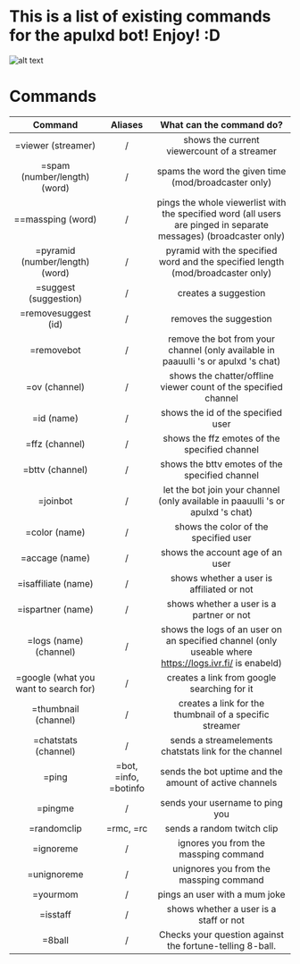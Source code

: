 
# This is a list of existing commands for the apulxd bot! Enjoy! :D 
![alt text](https://cdn.frankerfacez.com/emoticon/448243/4)



# Commands
| Command | Aliases | What can the command do?                                                                                             | 
|:-------:|:-------:|:--------------------------------------------------------------------------------------------------------------------:|
| =viewer (streamer) | / | shows the current viewercount of a streamer |
| =spam (number/length) (word) | / | spams the word the given time (mod/broadcaster only) |
| ==massping (word) | / | pings the whole viewerlist with the specified word (all users are pinged in separate messages) (broadcaster only) |
| =pyramid (number/length) (word)| / | pyramid with the specified word and the specified length (mod/broadcaster only) |
| =suggest (suggestion) | / | creates a suggestion |
| =removesuggest (id) | / | removes the suggestion |
| =removebot | / | remove the bot from your channel (only available in paauulli 's or apulxd 's chat) |
| =ov (channel) | / | shows the chatter/offline viewer count of the specified channel |
| =id (name) | / | shows the id  of the specified user |
| =ffz (channel) | / | shows the ffz emotes of the specified channel |
| =bttv (channel) | / | shows the bttv emotes of the specified channel |
| =joinbot| / | let the bot join your channel (only available in paauulli 's or apulxd 's chat) |
| =color (name) | / | shows the color of the specified user |
| =accage (name) | / | shows the account age of an user |
| =isaffiliate (name) | / | shows whether a user is affiliated or not |
| =ispartner (name) | / | shows whether a user is a partner or not |
| =logs (name) (channel) | / | shows the logs of an user on an specified channel (only useable where https://logs.ivr.fi/ is enabeld) |
| =google (what you want to search for) | / | creates a link from google searching for it |
| =thumbnail (channel) | / | creates a link for the thumbnail of a specific streamer |    
| =chatstats (channel) | / | sends a streamelements chatstats link for the channel |
| =ping | =bot, =info, =botinfo | sends the bot uptime and the amount of active channels |
| =pingme | / | sends your username to ping you | 
| =randomclip | =rmc, =rc | sends a random twitch clip |
| =ignoreme | / | ignores you from the massping command |
| =unignoreme | / | unignores you from the massping command |
| =yourmom | / | pings an user with a mum joke |
| =isstaff | / | shows whether a user is a staff or not |
| =8ball | / | 	Checks your question against the fortune-telling 8-ball. |
